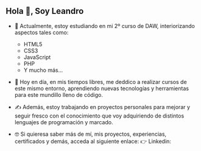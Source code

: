 ## Hola 👋, Soy Leandro

<!--
**RLeandro05/RLeandro05** is a ✨ _special_ ✨ repository because its `README.md` (this file) appears on your GitHub profile.

Here are some ideas to get you started: -->

- 🔭 Actualmente, estoy estudiando en mi 2º curso de DAW, interiorizando aspectos tales como:
    - HTML5
    - CSS3
    - JavaScript
    - PHP
    - Y mucho más...

- 🌱 Hoy en día, en mis tiempos libres, me deddico a realizar cursos de este mismo entorno,
  aprendiendo nuevas tecnologías y herramientas para este mundillo lleno de código.

- ✍️ Además, estoy trabajando en proyectos personales para mejorar y seguir fresco con el conocimiento
  que voy adquiriendo de distintos lenguajes de programación y marcado.

- 🤓 Si quieresa saber más de mí, mis proyectos, experiencias, certificados y demás, acceda al siguiente enlace:
  👉 Linkedin: 

